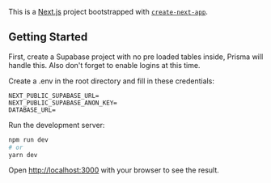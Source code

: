 This is a [Next.js](https://nextjs.org/) project bootstrapped with [`create-next-app`](https://github.com/vercel/next.js/tree/canary/packages/create-next-app).

## Getting Started

First, create a Supabase project with no pre loaded tables inside, Prisma will handle this. Also don't forget to enable logins at this time.

Create a .env in the root directory and fill in these credentials:

```
NEXT_PUBLIC_SUPABASE_URL=
NEXT_PUBLIC_SUPABASE_ANON_KEY=
DATABASE_URL=
```

Run the development server:

```bash
npm run dev
# or
yarn dev
```

Open [http://localhost:3000](http://localhost:3000) with your browser to see the result.
